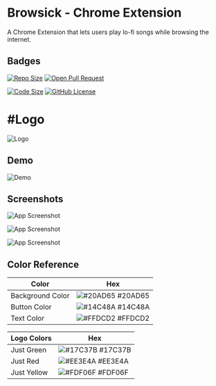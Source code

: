 
# Browsick - Chrome Extension

A Chrome Extension that lets users play lo-fi songs while browsing the internet.


## Badges
[![Repo Size](https://img.shields.io/github/repo-size/theriyazo/Browsick-Chrome-Extension)]()
[![Open Pull Request](https://img.shields.io/bitbucket/pr/theriyazo/Browsick-Chrome-Extension)]()

[![Code Size](https://img.shields.io/github/languages/code-size/theriyazo/Browsick-Chrome-Extension)]()
[![GitHub License](https://img.shields.io/github/license/theriyazo/Browsick-Chrome-Extension)]()
  
# #Logo
![Logo](https://1.bp.blogspot.com/-1tMm-9z25d0/YS2DUFN4iLI/AAAAAAAAjT0/QnKY1WpT4wcfOicZheG-MEnXF4Kb_YHNACLcBGAsYHQ/s472/icon.png)

    
## Demo
![Demo](https://1.bp.blogspot.com/-9LHEcc2uU5E/YS2CgrXsL-I/AAAAAAAAjTk/wsdAEaZo7r4gznM3UpK0_j_Jzf_MUwpAwCLcBGAsYHQ/s1000/GIF-210831_063307.gif)

## Screenshots

![App Screenshot](https://1.bp.blogspot.com/-Ibk3i7ZKads/YS2EfNYJCcI/AAAAAAAAjUE/WGzd2tgtISY1qZhT751WxlTxBwXtrXihwCLcBGAsYHQ/s1240/Frame%2B3.png)

![App Screenshot](https://1.bp.blogspot.com/-LP7nSXknsCs/YS2EfflWsII/AAAAAAAAjUI/C1t_T4ycT1UDnESIoTibJujyKQvGLLQqgCLcBGAsYHQ/s1240/Frame%2B4.png)

![App Screenshot](https://1.bp.blogspot.com/-DUzCDvIsYH0/YS2EeuFsnPI/AAAAAAAAjUA/UX9OU5D11CwoGyGBC8SIlaFR-eCMQL72ACLcBGAsYHQ/s1240/Frame%2B5.png)


  ## Color Reference

| Color             | Hex                                                                |
| ----------------- | ------------------------------------------------------------------ |
| Background Color | ![#20AD65](https://via.placeholder.com/10/20AD65?text=+) #20AD65 |
| Button Color | ![#14C48A](https://via.placeholder.com/10/14C48A?text=+) #14C48A |
| Text Color | ![#FFDCD2](https://via.placeholder.com/10/FFDCD2?text=+) #FFDCD2 |

| Logo Colors             | Hex                                                                |
| ----------------- | ------------------------------------------------------------------ |
| Just Green | ![#17C37B](https://via.placeholder.com/10/17C37B?text=+) #17C37B |
| Just Red | ![#EE3E4A](https://via.placeholder.com/10/EE3E4A?text=+) #EE3E4A |
| Just Yellow | ![#FDF06F](https://via.placeholder.com/10/FDF06F?text=+) #FDF06F |
